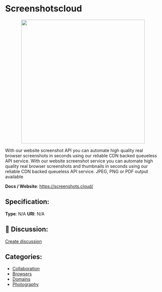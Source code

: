 # Screenshotscloud
<p align="center">
    <img width="400" src="https://raw.githubusercontent.com/apis-list/apis-list/apis/screenshotscloud/logo_256x256.png" />
</p>

With our website screenshot API you can automate high quality real browser screenshots in seconds using our reliable CDN backed queueless API service. With our website screenshot service you can automate high quality real browser screenshots and thumbnails in seconds using our reliable CDN backed queueless API service.  JPEG, PNG or PDF output available

**Docs / Website**: https://screenshots.cloud/

## Specification:
**Type**:  N/A 
**URI**:  N/A 

## 💬 Discussion:
[Create discussion](link)

## Categories:
- [Collaboration](https://github.com/apis-list/apis-list#collaboration)
- [Browsers](https://github.com/apis-list/apis-list#browsers)
- [Domains](https://github.com/apis-list/apis-list#domains)
- [Photography](https://github.com/apis-list/apis-list#photography)





